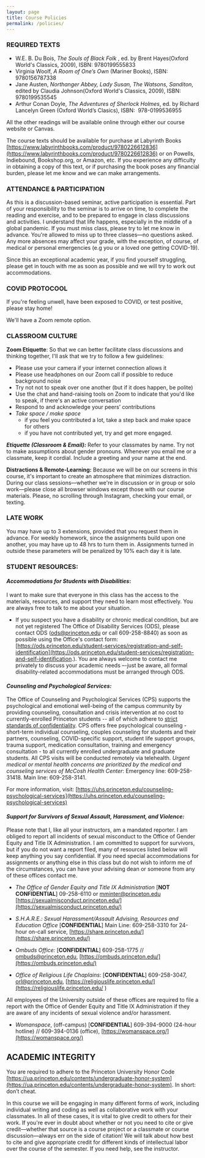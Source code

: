 ```yaml
---
layout: page
title: Course Policies
permalink: /policies/
---
```



### REQUIRED TEXTS ## 


+ W.E. B. Du Bois, *The Souls of Black Folk* , ed. by Brent Hayes(Oxford World's Classics, 2009), ISBN: 9780199555833
+ Virginia Woolf, *A Room of One’s Own* (Mariner Books), ISBN: 9780156787338 
+ Jane Austen, *Northanger Abbey, Lady Susan, The Watsons, Sanditon*, edited by Claudia Johnson(Oxford World's Classics, 2009), ISBN: 9780199535545
+ Arthur Conan Doyle, *The Adventures of Sherlock Holmes*, ed. by Richard Lancelyn Green (Oxford World’s Clasics), ISBN: ‎ 978-0199536955

All the other readings will be available online through either our course website or Canvas.

The course texts should be available for purchase at Labyrinth Books [https://www.labyrinthbooks.com/product/9780226612836](https://www.labyrinthbooks.com/product/9780226612836) or on Powells, Indiebound, Bookshop.org, or Amazon, etc. If you experience any difficulty in obtaining a copy of this text, or if purchasing the book poses any financial burden, please let me know and we can make arrangements.


### ATTENDANCE & PARTICIPATION

As this is a discussion-based seminar, active participation is essential.  Part of your responsibility to the seminar is to arrive on time, to complete the reading and exercise, and to be prepared to engage in class discussions and activities. I understand that life happens, especially in the middle of a global pandemic. If you must miss class, please try to let me know in advance. You're allowed to miss up to three classes––no questions asked. Any more absences may affect your grade, with the exception, of course, of medical or personal emergencies (e.g you or a loved one getting COVID-19). 

Since this an exceptional academic year, if you find yourself struggling, please get in touch with me as soon as possible and we will try to work out accommodations.

### COVID PROTOCOOL

If you're feeling unwell, have been exposed to COVID, or test positive, please stay home! 

We'll have a Zoom remote option. 

### CLASSROOM CULTURE

**Zoom Etiquette**: So that we can better facilitate class discussions and thinking together, I'll ask that we try to follow a few guidelines:

- Please use your camera if your internet connection allows it
- Please use headphones on our Zoom call if possible to reduce background noise
- Try not not to speak over one another (but if it does happen, be polite)
- Use the chat and hand-raising tools on Zoom to indicate that you'd like to speak, if there's an active conversation
- Respond to and acknowledge your peers’ contributions
- *Take space / make space*
	- if you feel you contributed a lot, take a step back and make space for others 
	- if you have not contributed yet, try and get more engaged.

***Etiquette (Classroom & Email):*** Refer to your classmates by name. Try not to make assumptions about gender pronouns. Whenever you email me or a classmate, keep it cordial. Include a greeting and your name at the end.

**Distractions & Remote-Learning:** Because we will be on our screens in this course, it's important to create an atmosphere that minimizes distraction. During our class sessions––whether we're in discussion or in group or solo work––please close all browser windows except those with our course materials. Please, no scrolling through Instagram, checking your email, or texting.

### LATE WORK
You may have up to 3 extensions, provided that you request them in advance. For weekly homework, since the assignments build upon one another, you may have up to 48 hrs to turn them in. Assignments turned in outside these parameters will be penalized by 10% each day it is late.


### STUDENT RESOURCES: 

#### ***Accommodations for Students with Disabilities***:

I want to make sure that everyone in this class has the access to the materials, resources, and support they need to learn most effectively. You are always free to talk to me about your situation. 

- If you suspect you have a disability or chronic medical condition, but are not yet registered The Office of Disability Services (ODS), please contact ODS (ods@princeton.edu or call 609-258-8840) as soon as possible using the Office's contact form: [https://ods.princeton.edu/student-services/registration-and-self-identification](https://ods.princeton.edu/student-services/registration-and-self-identification.). You are always welcome to contact me privately to discuss your academic needs –-just be aware, all formal disability-related accommodations must be arranged through ODS.

#### ***Counseling and Psychological Services:*** 
The Office of Counseling and Psychological Services (CPS) supports the psychological and emotional well-being of the campus community by providing counseling, consultation and crisis intervention at no cost to currently-enrolled Princeton students -- all of which adhere to [strict standards of confidentiality](https://uhs.princeton.edu/counseling-psychological-services/counseling/confidentiality-cps). CPS offers free psychological counseling - short-term individual counseling, couples counseling for students and their partners, counseling, COVID-specific support, student life support groups, trauma support, medication consultation, training and emergency consultation - to all currently enrolled undergraduate and graduate students. All CPS visits will be conducted remotely via telehealth. *Urgent medical or mental health concerns are prioritized by the medical and counseling services of McCosh Health Center*: Emergency line: 609-258-31418. Main line: 609-258-3141.

For more information, visit: [https://uhs.princeton.edu/counseling-psychological-services](https://uhs.princeton.edu/counseling-psychological-services)

#### ***Support for Survivors of Sexual Assault, Harassment, and Violence:***  
Please note that I, like all your instructors, am a mandated reporter. I am obliged to report all incidents of sexual misconduct to the Office of Gender Equity and Title IX Administration. I am committed to support for  survivors, but if you do not want a report filed, many of resources listed below will keep  anything you say confidential. If you need special accommodations for assignments or  anything else in this class but do not wish to inform me of the circumstances, you can have your advising dean or someone from any of these offices contact me. 

- *The Office of Gender Equity and Title IX Administration* [**NOT CONFIDENTIAL**] 09-258-6110 or mminter@princeton.edu [https://sexualmisconduct.princeton.edu/](https://sexualmisconduct.princeton.edu/)

- *S.H.A.R.E.: Sexual Harassment/Assault Advising, Resources and Education Office*  [**CONFIDENTIAL**] Main Line: 609-258-3310 for 24-hour on-call service, [https://share.princeton.edu/](https://share.princeton.edu/) 

- *Ombuds Office:* [**CONFIDENTIAL**] 609-258-1775 // ombuds@princeton.edu, [https://ombuds.princeton.edu/](https://ombuds.princeton.edu/)

- *Office of Religious Life Chaplains*: [**CONFIDENTIAL**] 609-258-3047, orl@princeton.edu, [https://religiouslife.princeton.edu/](https://religiouslife.princeton.edu/ ) 

All employees of the University outside of these offices are required to file a report with the Office of Gender Equity and Title IX Administration if they are aware of any incidents of sexual violence and/or harassment. 

- *Womanspace*, (off-campus) [**CONFIDENTIAL**]  609-394-9000 (24-hour hotline) // 609-394-0136 (office), [https://womanspace.org/](https://womanspace.org/) 

## ACADEMIC INTEGRITY

You are required to adhere to the Princeton University Honor Code [https://ua.princeton.edu/contents/undergraduate-honor-system](https://ua.princeton.edu/contents/undergraduate-honor-system). In short: don’t cheat. 

In this course we will be engaging in many different forms of work, including individual writing and coding as well as collaborative work with your classmates. In all of these cases, it is vital to give credit to others for their work. If you're ever in doubt about whether or not you need to cite or give credit––whether that source is a course project or a classmate or course discussion––always err on the side of citation! We will talk about how best to cite and give appropriate credit for different kinds of intellectual labor over the course of the semester.  If you need help, see the instructor.

